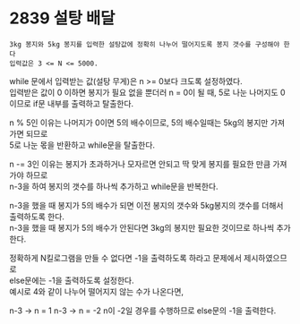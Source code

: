 # 2839 설탕 배달
 
```해당 문제는 설탕을 정확하게 N킬로그램을 배달해야 하는 문제.
3kg 봉지와 5kg 봉지를 입력한 설탕값에 정확히 나누어 떨어지도록 봉지 갯수를 구성해야 한다
입력값은 3 <= N <= 5000.
```

while 문에서 입력받는 값(설탕 무게)은 n >= 0보다 크도록 설정하였다.   
입력받은 값이 0 이하면 봉지가 필요 없을 뿐더러 n = 0이 될 때, 5로 나눈 나머지도 0이므로 if문 내부를 출력하고 탈출한다.   

n % 5인 이유는 나머지가 0이면 5의 배수이므로, 5의 배수일때는 5kg의 봉지만 가져가면 되므로   
5로 나눈 몫을 반환하고 while문을 탈출한다.   

n -= 3인 이유는 봉지가 초과하거나 모자르면 안되고 딱 맞게 봉지를 필요한 만큼 가져가야 하므로   
n-3을 하여 봉지의 갯수를 하나씩 추가하고 while문을 반복한다.   

n-3을 했을 때 봉지가 5의 배수가 되면 이전 봉지의 갯수와 5kg봉지의 갯수를 더해서 출력하도록 한다.   
n-3을 했을 때 봉지가 5의 배수가 안된다면 3kg의 봉지만 필요한 것이므로 하나씩 추가한다.   

정확하게 N킬로그램을 만들 수 없다면 -1을 출력하도록 하라고 문제에서 제시하였으므로   
else문에는 -1을 출력하도록 설정한다.   
예시로 4와 같이 나누어 떨어지지 않는 수가 나온다면,   

n-3 -> n = 1
n-3 -> n = -2
n이 -2일 경우를 수행하므로 else문의 -1을 출력한다.
